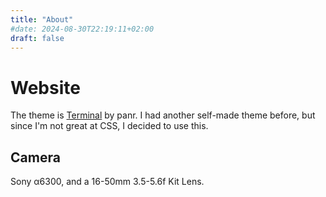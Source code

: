```yaml
---
title: "About"
#date: 2024-08-30T22:19:11+02:00
draft: false
---
```

# Website
The theme is [Terminal](https://github.com/panr/hugo-theme-terminal) by panr. I had another self-made theme before, but since I'm not great at CSS, I decided to use this.

## Camera
Sony &alpha;6300, and a 16-50mm 3.5-5.6f Kit Lens.
